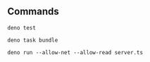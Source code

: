 ## Commands

```shell
deno test
```

```shell
deno task bundle
```

```shell
deno run --allow-net --allow-read server.ts
```
